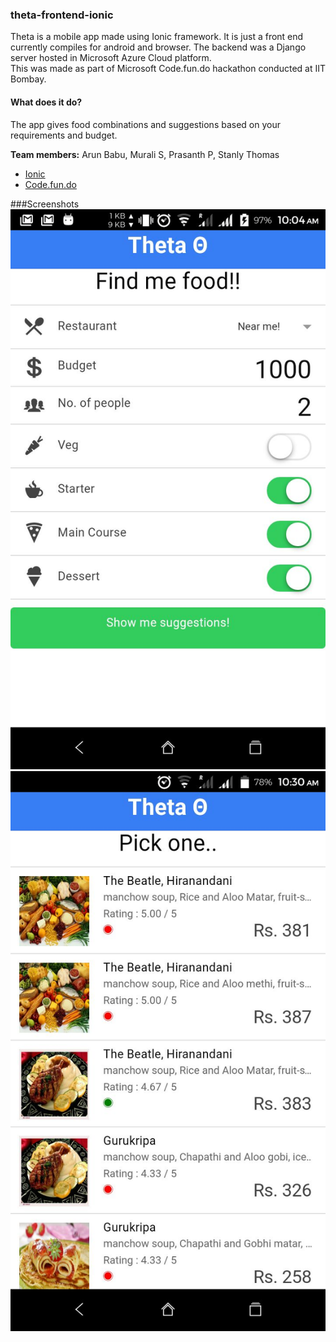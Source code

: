 ### theta-frontend-ionic
Theta is a mobile app made using Ionic framework. It is just a front end currently compiles for android and browser. 
The backend was a Django server hosted in Microsoft Azure Cloud platform.  
This was made as part of Microsoft Code.fun.do hackathon conducted at IIT Bombay.

#### What does it do?
The app gives food combinations and suggestions based on your requirements and budget.

**Team members:** Arun Babu, Murali S, Prasanth P, Stanly Thomas


- [Ionic](http://ionicframework.com/)
- [Code.fun.do](https://www.acadaccelerator.com/home/events)

###Screenshots
![main screen](https://github.com/aruncodes/theta-frontend-ionic/blob/master/screenshots/IMG-20160111-WA0003.jpg?raw=true "Main Screen")
![results screen](https://github.com/aruncodes/theta-frontend-ionic/blob/master/screenshots/IMG-20160111-WA0004.jpg?raw=true "Results Screen")
